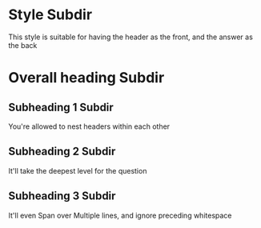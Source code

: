 <!-- CARD -->

# Style Subdir

This style is suitable for having the header as the front, and the answer as the back

# Overall heading Subdir

<!-- CARD -->

## Subheading 1 Subdir

You're allowed to nest headers within each other

<!-- CARD -->

## Subheading 2 Subdir

It'll take the deepest level for the question

<!-- CARD -->

## Subheading 3 Subdir

It'll even
Span over
Multiple lines, and ignore preceding whitespace
